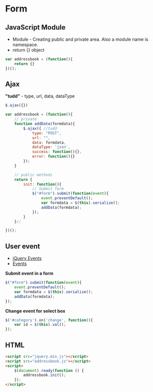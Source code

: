 # Form

## JavaScript Module

- Module - Creating public and private area. Also a module name is namespace.
- return {} object
```js
var addressbook = (function(){
    return {} 
})();
```

## Ajax
**"tudd"** - type, url, data, dataType
```js
$.ajax({}) 
```

```js
var addressbook = (function(){
    // private
    function addData(formdata){
        $.ajax({ //tudd
            type: "POST",
            url: "",
            data: formdata,
            dataType: 'json',
            success: function(){},
            error: function(){}
        });
    }

    // public methods
    return {
        init: function(){
            // Submit form
            $("#form").submit(function(event){
                event.preventDefault();
                var formdata = $(this).serialize();
                addData(formdata);
            });
        }
    }//

})();
```

## User event
- [jQuery Events](https://api.jquery.com/category/events/form-events/)
- [Events](https://api.jquery.com/category/events/)

**Submit event in a form**
```js
$("#form").submit(function(event){
    event.preventDefault();
    var formdata = $(this).serialize();
    addData(formdata);
});
```

**Change event for select box**
```js
$('#category').on('change', function(){
    var id = $(this).val();
});
```

## HTML
```html
<script src="jquery.min.js"></script>
<script src="addressbook.js"></script>
<script>
    $(document).ready(function () {
        addressbook.init();
    });
</script>
```